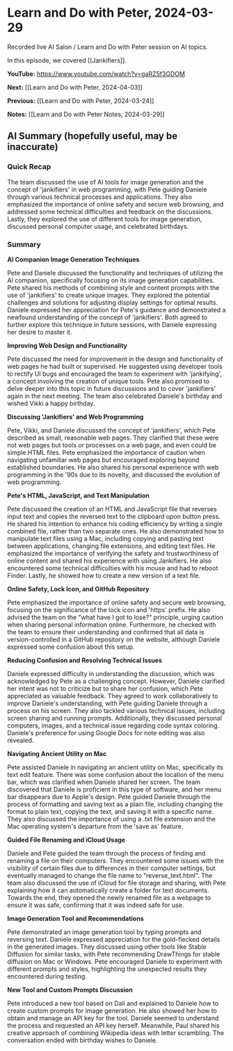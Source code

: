 # Learn and Do with Peter, 2024-03-29

Recorded live AI Salon / Learn and Do with Peter session on AI topics.

In this episode, we covered [[Jankifiers]].

**YouTube:** <https://www.youtube.com/watch?v=gaRZ5f3GDOM>

**Next:** [[Learn and Do with Peter, 2024-04-03]]

**Previous:** [[Learn and Do with Peter, 2024-03-24]]

**Notes:** [[Learn and Do with Peter Notes, 2024-03-29]]

## AI Summary (hopefully useful, may be inaccurate)

### Quick Recap

The team discussed the use of AI tools for image generation and the concept of 'jankifiers' in web programming, with Pete guiding Daniele through various technical processes and applications. They also emphasized the importance of online safety and secure web browsing, and addressed some technical difficulties and feedback on the discussions. Lastly, they explored the use of different tools for image generation, discussed personal computer usage, and celebrated birthdays.
### Summary

**AI Companion Image Generation Techniques**

Pete and Daniele discussed the functionality and techniques of utilizing the AI companion, specifically focusing on its image generation capabilities. Pete shared his methods of combining style and content prompts with the use of 'jankifiers' to create unique images. They explored the potential challenges and solutions for adjusting display settings for optimal results. Daniele expressed her appreciation for Pete's guidance and demonstrated a newfound understanding of the concept of 'jankifiers'. Both agreed to further explore this technique in future sessions, with Daniele expressing her desire to master it. 

**Improving Web Design and Functionality** 

Pete discussed the need for improvement in the design and functionality of web pages he had built or supervised. He suggested using developer tools to rectify UI bugs and encouraged the team to experiment with 'jankifying', a concept involving the creation of unique tools. Pete also promised to delve deeper into this topic in future discussions and to cover 'jankifiers' again in the next meeting. The team also celebrated Daniele's birthday and wished Vikki a happy birthday. 

**Discussing 'Jankifiers' and Web Programming** 

Pete, Vikki, and Daniele discussed the concept of 'jankifiers', which Pete described as small, reasonable web pages. They clarified that these were not web pages but tools or processes on a web page, and even could be simple HTML files. Pete emphasized the importance of caution when navigating unfamiliar web pages but encouraged exploring beyond established boundaries. He also shared his personal experience with web programming in the '90s due to its novelty, and discussed the evolution of web programming. 

**Pete's HTML, JavaScript, and Text Manipulation** 

Pete discussed the creation of an HTML and JavaScript file that reverses input text and copies the reversed text to the clipboard upon button press. He shared his intention to enhance his coding efficiency by writing a single combined file, rather than two separate ones. He also demonstrated how to manipulate text files using a Mac, including copying and pasting text between applications, changing file extensions, and editing text files. He emphasized the importance of verifying the safety and trustworthiness of online content and shared his experience with using Jankifiers. He also encountered some technical difficulties with his mouse and had to reboot Finder. Lastly, he showed how to create a new version of a text file. 

**Online Safety, Lock Icon, and GitHub Repository** 

Pete emphasized the importance of online safety and secure web browsing, focusing on the significance of the lock icon and 'https' prefix. He also advised the team on the "what have I got to lose?" principle, urging caution when sharing personal information online. Furthermore, he checked with the team to ensure their understanding and confirmed that all data is version-controlled in a GitHub repository on the website, although Daniele expressed some confusion about this setup. 

**Reducing Confusion and Resolving Technical Issues** 

Daniele expressed difficulty in understanding the discussion, which was acknowledged by Pete as a challenging concept. However, Daniele clarified her intent was not to criticize but to share her confusion, which Pete appreciated as valuable feedback. They agreed to work collaboratively to improve Daniele's understanding, with Pete guiding Daniele through a process on his screen. They also tackled various technical issues, including screen sharing and running prompts. Additionally, they discussed personal computers, images, and a technical issue regarding code syntax coloring. Daniele's preference for using Google Docs for note editing was also revealed. 

**Navigating Ancient Utility on Mac** 

Pete assisted Daniele in navigating an ancient utility on Mac, specifically its text edit feature. There was some confusion about the location of the menu bar, which was clarified when Daniele shared her screen. The team discovered that Daniele is proficient in this type of software, and her menu bar disappears due to Apple's design. Pete guided Daniele through the process of formatting and saving text as a plain file, including changing the format to plain text, copying the text, and saving it with a specific name. They also discussed the importance of using a .txt file extension and the Mac operating system's departure from the 'save as' feature. 

**Guided File Renaming and iCloud Usage** 

Daniele and Pete guided the team through the process of finding and renaming a file on their computers. They encountered some issues with the visibility of certain files due to differences in their computer settings, but eventually managed to change the file name to "reverse_text.html". The team also discussed the use of iCloud for file storage and sharing, with Pete explaining how it can automatically create a folder for text documents. Towards the end, they opened the newly renamed file as a webpage to ensure it was safe, confirming that it was indeed safe for use. 

**Image Generation Tool and Recommendations** 

Pete demonstrated an image generation tool by typing prompts and reversing text. Daniele expressed appreciation for the gold-flecked details in the generated images. They discussed using other tools like Stable Diffusion for similar tasks, with Pete recommending DrawThings for stable diffusion on Mac or Windows. Pete encouraged Daniele to experiment with different prompts and styles, highlighting the unexpected results they encountered during testing. 

**New Tool and Custom Prompts Discussion** 

Pete introduced a new tool based on Dali and explained to Daniele how to create custom prompts for image generation. He also showed her how to obtain and manage an API key for the tool. Daniele seemed to understand the process and requested an API key herself. Meanwhile, Paul shared his creative approach of combining Wikipedia ideas with letter scrambling. The conversation ended with birthday wishes to Daniele.

